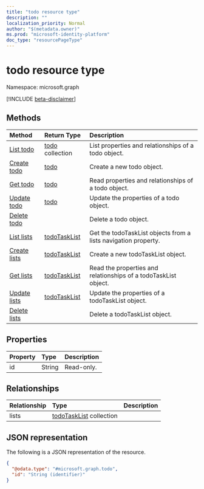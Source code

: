 ```yaml
---
title: "todo resource type"
description: ""
localization_priority: Normal
author: "$(metadata.owner)"
ms.prod: "microsoft-identity-platform"
doc_type: "resourcePageType"
---
```


# todo resource type

Namespace: microsoft.graph

[!INCLUDE [beta-disclaimer](../../includes/beta-disclaimer.md)]

## Methods

| Method                                      | Return Type                                   | Description                                                     |
| :------------------------------------------ | :-------------------------------------------- | :-------------------------------------------------------------- |
| [List todo](../api/todo-list.md)            | [todo](todo.md) collection                    | List properties and relationships of a todo object.             |
| [Create todo](../api/todo-create.md)        | [todo](todo.md)                               | Create a new todo object.                                       |
| [Get todo](../api/todo-get.md)              | [todo](todo.md)                               | Read properties and relationships of a todo object.             |
| [Update todo](../api/todo-update.md)        | [todo](todo.md)                               | Update the properties of a todo object.                         |
| [Delete todo](../api/todo-delete.md)        |                                               | Delete a todo object.                                           |
| [List lists](../api/todo-list-lists.md)     | [todoTaskList](../resources/-todotasklist.md) | Get the todoTaskList objects from a lists navigation property.  |
| [Create lists](../api/todo-post-lists.md)   | [todoTaskList](../resources/-todotasklist.md) | Create a new todoTaskList object.                               |
| [Get lists](../api/todo-get-lists.md)       | [todoTaskList](../resources/-todotasklist.md) | Read the properties and relationships of a todoTaskList object. |
| [Update lists](../api/todo-update-lists.md) | [todoTaskList](../resources/-todotasklist.md) | Update the properties of a todoTaskList object.                 |
| [Delete lists](../api/todo-delete-lists.md) |                                               | Delete a todoTaskList object.                                   |

## Properties

| Property | Type   | Description |
| :------- | :----- | :---------- |
| id       | String | Read-only.  |

## Relationships

| Relationship | Type                                                    | Description |
| :----------- | :------------------------------------------------------ | :---------- |
| lists        | [todoTaskList](../resources/todotasklist.md) collection |             |

## JSON representation

The following is a JSON representation of the resource.

<!-- {
  "blockType": "resource",
  "keyProperty": "id",
  "@odata.type": "microsoft.graph.todo",
  "baseType": "microsoft.graph.entity",
  "openType": False
}
-->

```json
{
  "@odata.type": "#microsoft.graph.todo",
  "id": "String (identifier)"
}
```
